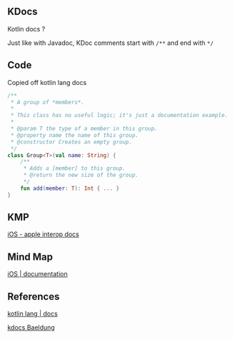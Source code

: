 

## KDocs

Kotlin docs ?

Just like with Javadoc, KDoc comments start with `/**` and end with `*/`

## Code

Copied off kotlin lang docs
```kotlin
/**
 * A group of *members*.
 *
 * This class has no useful logic; it's just a documentation example.
 *
 * @param T the type of a member in this group.
 * @property name the name of this group.
 * @constructor Creates an empty group.
 */
class Group<T>(val name: String) {
    /**
     * Adds a [member] to this group.
     * @return the new size of the group.
     */
    fun add(member: T): Int { ... }
}
```


## KMP

[iOS - apple interop docs](https://kotlinlang.org/docs/native-objc-interop.html#change-declaration-names)


## Mind Map

[iOS | documentation](ios/lifecycle/documentation.md)



## References

[kotlin lang | docs](https://kotlinlang.org/docs/kotlin-doc.html#kdoc-syntax)

[kdocs Baeldung](https://www.baeldung.com/kotlin/kdoc)